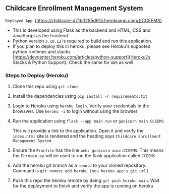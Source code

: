 ## Childcare Enrollment Management System

`Deployed App`: [https://childcare-d71b0285d615.herokuapp.com/](CCEEMS)

* This is developed using Flask as the backend and HTML, CSS and JavaScript as the frontend. 
* Python version `3.10.12` is required to build and run this application. 
* If you plan to deploy this in heroku, please see Heroku's suppoted python runtimes and stacks [https://devcenter.heroku.com/articles/python-support](Heroku\'s Stacks & Python Support). Check the same for `AWS` as well.

### Steps to Deploy (Heroku)
1. Clone this repo using `git clone`
2. Install the dependencies using `pip install -r requirements.txt`
3. Login to Heroku using `heroku login`. Verify your credentials in the browswer. Use `heroku -i` to login without using the browser
4. Run the application using `flask --app main run` or `gunicorn main:CCEEMS`

    This will provide a link to the application. Open it and verify the `index.html` site is rendered and the heading says `Childcare Enrollment Management System`

5. Ensure the `Procfile` has the line `web: gunicorn main:CCEEMS`. This means the file `main.py` will be used to run the flask application called `CCEEMS`
6. Add the heroku git branch as a `remote` to your cloned repository. Command is `git remote add heroku [you heroku app's git url]`
7. Push this repo the heroku remote by doing `git push heroku main`. Wait for the deployment to finish and verify the app is running on heroku